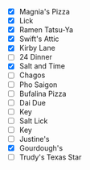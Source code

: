 - [x] Magnia's Pizza   
- [x] Lick  
- [x] Ramen Tatsu-Ya   
- [x] Swift's Attic  
- [x] Kirby Lane  
- [ ] 24 Dinner  
- [x] Salt and Time  
- [ ] Chagos   
- [ ] Pho Saigon   
- [ ] Bufalina Pizza     
- [ ] Dai Due  
- [ ] Key  
- [ ] Salt Lick  
- [ ] Key  
- [ ] Justine's  
- [x] Gourdough's
- [ ] Trudy's Texas Star
